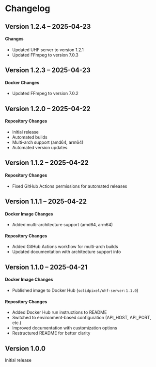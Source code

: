 # Changelog

<!-- Add your changes below. Most recent at the top. -->
## Version 1.2.4 – 2025-04-23

#### Changes
- Updated UHF server to version 1.2.1
- Updated FFmpeg to version 7.0.3



## Version 1.2.3 – 2025-04-23

#### Docker Changes
- Updated FFmpeg to version 7.0.2

## Version 1.2.0 – 2025-04-22

#### Repository Changes
- Initial release
- Automated builds
- Multi-arch support (amd64, arm64)
- Automated version updates

## Version 1.1.2 – 2025-04-22

#### Repository Changes
- Fixed GitHub Actions permissions for automated releases

## Version 1.1.1 – 2025-04-22

#### Docker Image Changes
- Added multi-architecture support (amd64, arm64)

#### Repository Changes
- Added GitHub Actions workflow for multi-arch builds
- Updated documentation with architecture support info

## Version 1.1.0 – 2025-04-21

#### Docker Image Changes
- Published image to Docker Hub (`solidpixel/uhf-server:1.1.0`)

#### Repository Changes
- Added Docker Hub run instructions to README
- Switched to environment-based configuration (API_HOST, API_PORT, etc.)
- Improved documentation with customization options
- Restructured README for better clarity

## Version 1.0.0

Initial release
